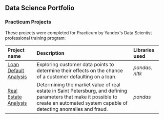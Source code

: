 ## Data Science Portfolio

### Practicum Projects
These projects were completed for Practicum by Yandex's Data Scientist professional training program:

| Project name | Description | Libraries used | 
| :---------------------- | :---------------------- | :---------------------- |
| [Loan Default Analysis](Projects/01) | Exploring customer data points to determine their effects on the chance of a customer defaulting on a loan. | *pandas, nltk* |
| [Real Estate Analysis](Projects/02) | Determining the market value of real estate in Saint Petersburg, and defining parameters that make it possible to create an automated system capable of detecting anomalies and fraud. | *pandas* |